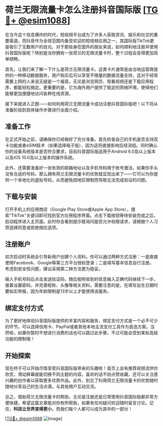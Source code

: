 # 荷兰无限流量卡怎么注册抖音国际版 [[TG💪+ @esim1088](https://t.me/s/esim1088)]

在当今这个信息爆炸的时代，短视频平台成为了许多人获取资讯、娱乐和社交的重要渠道。而抖音作为全球范围内备受欢迎的短视频应用之一，其国际版TikTok更是吸引了无数用户的目光。对于那些身在国外的朋友来说，如何顺利地注册并使用抖音国际版呢？特别是当你拥有一张荷兰的无限流量卡时，整个过程会变得更加简单顺畅。

首先，让我们来了解一下什么是荷兰无限流量卡。这类卡片通常是由当地运营商提供的一种移动数据服务，用户购买后可以享受不限量的数据流量支持，这对于经常需要上网的人来说无疑是一个福音。无论是浏览网页、观看视频还是下载应用程序，都能轻松搞定。更重要的是，它为海外用户提供了稳定的网络环境，使得他们能够更加便捷地访问各种在线资源。

接下来就进入正题——如何利用荷兰无限流量卡成功注册抖音国际版吧！以下将从准备阶段到具体操作步骤进行全面介绍。

## 准备工作

在正式开始之前，请确保你已经做好了充分准备。首先检查自己的手机是否支持双卡功能或者eSIM技术（如果选择电子版），因为这将直接影响后续流程。同时确认你的设备系统版本是否符合要求，目前抖音国际版适用于Android 6.0及以上版本以及iOS 10.0及以上版本的操作系统。

此外，还需要准备好一张有效的邮箱地址以及手机号码用于账号激活。如果你手头没有合适的号码，那么拥有荷兰无限流量卡的优势就显现出来了——它可以为你提供一个本地化的虚拟号码，从而避免因地区限制而导致无法完成验证的问题。

## 下载与安装

打开手机上的应用商店（Google Play Store或Apple App Store），搜索“TikTok”关键词即可找到官方应用程序界面。点击下载按钮等待安装完成之后，启动程序进入主页面。此时你会看到提示框询问是否允许权限请求，请根据个人习惯选择同意或拒绝相应选项。

## 注册账户

初次启动时系统会引导新用户创建个人资料。你可以通过两种方式注册：一是直接使用Facebook、Google等第三方平台授权登录；二是填写基本信息自行注册。考虑到安全性问题，建议采用第二种方法更为稳妥。

输入手机号码后点击发送验证码，随后按照收到的信息输入正确代码继续下一步。接着设置密码，并完善昵称、头像等相关资料。需要注意的是，在填写出生日期时要如实申报，因为年龄限制是13岁以上才能使用该服务。

## 绑定支付方式

为了更好地体验抖音国际版提供的丰富内容和服务，绑定支付方式是一个必不可少的环节。可以选择信用卡、PayPal或者其他本地主流支付工具作为首选方案。当然啦，如果你暂时不想进行消费的话也可以跳过此步骤，不过可能会受到某些高级功能的限制哦！

## 开始探索

现在终于可以开始尽情享受抖音国际版带来的乐趣啦！首页上会有推荐视频流供你欣赏，滑动屏幕就能切换不同主题的内容。喜欢的话不妨点赞收藏，还可以关注感兴趣的创作者以获取更多优质作品。此外，别忘了利用荷兰无限流量卡的优势随时随地分享自己的生活点滴，与其他用户互动交流。

总之，借助荷兰无限流量卡的帮助，无论是注册还是日常使用抖音国际版都非常方便快捷。希望这篇文章能对你有所帮助，如果有任何疑问欢迎随时留言讨论。记住，**科技让世界变得更小**，而我们每个人都可以成为其中的一部分！

[[TG💪+ @esim1088](https://t.me/s/esim1088) ![Image](https://i.postimg.cc/4NQfJmqS/Snipaste-2025-05-13-00-14-12.png)]